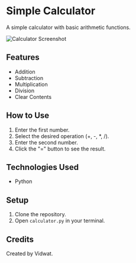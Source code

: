 # Simple Calculator

A simple calculator with basic arithmetic functions.

![Calculator Screenshot](https://user-images.githubusercontent.com/79105798/115887826-090ce880-a472-11eb-97eb-643ac1e63f22.PNG)

## Features

- Addition
- Subtraction
- Multiplication
- Division
- Clear Contents

## How to Use

1. Enter the first number.
2. Select the desired operation (+, -, *, /).
3. Enter the second number.
4. Click the "=" button to see the result.

## Technologies Used

- Python

## Setup

1. Clone the repository.
2. Open `calculator.py` in your terminal.

## Credits

Created by Vidwat.
